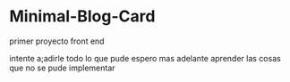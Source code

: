 # Minimal-Blog-Card
primer proyecto front end

intente a;adirle todo lo que pude espero mas adelante aprender las cosas que no se pude implementar
